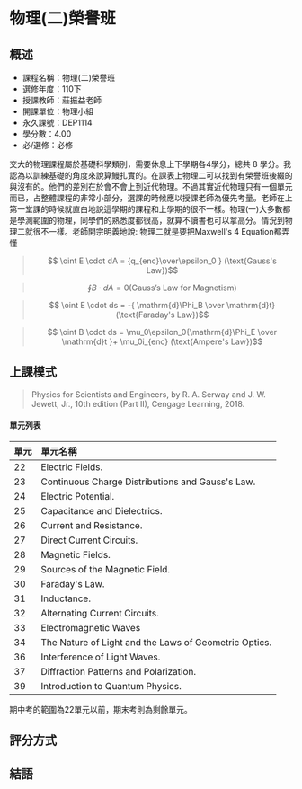 # 物理(二)榮譽班
## 概述
- 課程名稱：物理(二)榮譽班
- 選修年度：110下
- 授課教師：莊振益老師
- 開課單位：物理小組    
- 永久課號：DEP1114
- 學分數：4.00
- 必/選修：必修

交大的物理課程屬於基礎科學類別，需要休息上下學期各4學分，總共 8 學分。我認為以訓練基礎的角度來說算鰻扎實的。在課表上物理二可以找到有榮譽班後綴的與沒有的。他們的差別在於會不會上到近代物理。不過其實近代物理只有一個單元而已，占整體課程的非常小部分，選課的時候應以授課老師為優先考量。老師在上第一堂課的時候就直白地說這學期的課程和上學期的很不一樣。物理(一)大多數都是學測範圍的物理，同學們的熟悉度都很高，就算不讀書也可以拿高分。情況到物理二就很不一樣。老師開宗明義地說:
物理二就是要把Maxwell's 4 Equation都弄懂



> $$ \oint E \cdot dA = {q_{enc}\over\epsilon_0 }  (\text{Gauss's Law})$$ 

> $$ \oint B \cdot dA = 0 (\text{Gauss's Law for Magnetism})$$ 

> $$ \oint E \cdot ds = -{ \mathrm{d}\Phi_B \over \mathrm{d}t}  (\text{Faraday's Law})$$ 

> $$ \oint B \cdot ds = \mu_0\epsilon_0{\mathrm{d}\Phi_E \over \mathrm{d}t }+ \mu_0i_{enc} (\text{Ampere's Law})$$ 

## 上課模式

> Physics for Scientists and Engineers, by R. A. Serway and J. W. Jewett, Jr., 10th edition (Part II), Cengage Learning, 2018.


#### 單元列表

單元 | 單元名稱
--------|:-----
22| Electric Fields.
23| Continuous Charge Distributions and Gauss's Law.
24| Electric Potential.
25| Capacitance and Dielectrics.
26| Current and Resistance.
27| Direct Current Circuits.
28| Magnetic Fields.
29| Sources of the Magnetic Field.
30| Faraday's Law.
31| Inductance.
32| Alternating Current Circuits.
33| Electromagnetic Waves
34| The Nature of Light and the Laws of Geometric Optics.
36| Interference of Light Waves.
37| Diffraction Patterns and Polarization.
39| Introduction to Quantum Physics.

期中考的範圍為22單元以前，期末考則為剩餘單元。

## 評分方式



## 結語

